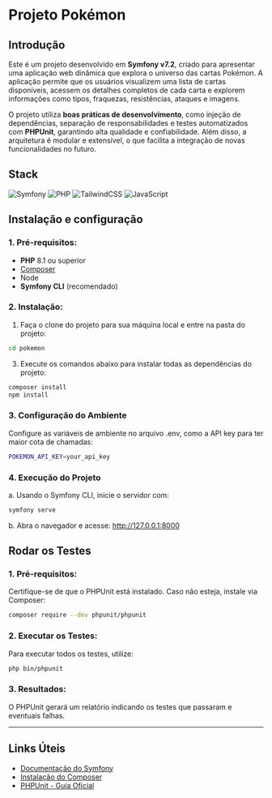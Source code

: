 # Projeto Pokémon

## Introdução

Este é um projeto desenvolvido em **Symfony v7.2**, criado para apresentar uma aplicação web dinâmica que explora o universo das cartas Pokémon. A aplicação permite que os usuários visualizem uma lista de cartas disponíveis, acessem os detalhes completos de cada carta e explorem informações como tipos, fraquezas, resistências, ataques e imagens.

O projeto utiliza **boas práticas de desenvolvimento**, como injeção de dependências, separação de responsabilidades e testes automatizados com **PHPUnit**, garantindo alta qualidade e confiabilidade. Além disso, a arquitetura é modular e extensível, o que facilita a integração de novas funcionalidades no futuro.

## Stack
![Symfony](https://img.shields.io/badge/symfony-%23000000.svg?style=for-the-badge&logo=symfony&logoColor=white)
![PHP](https://img.shields.io/badge/php-%23777BB4.svg?style=for-the-badge&logo=php&logoColor=white)
![TailwindCSS](https://img.shields.io/badge/tailwindcss-%2338B2AC.svg?style=for-the-badge&logo=tailwind-css&logoColor=white)
![JavaScript](https://img.shields.io/badge/javascript-%23323330.svg?style=for-the-badge&logo=javascript&logoColor=%23F7DF1E)


## Instalação e configuração

### 1. Pré-requisitos:

- **PHP** 8.1 ou superior
- [Composer](https://getcomposer.org/)
- Node
- **Symfony CLI** (recomendado)

### 2. Instalação:

1. Faça o clone do projeto para sua máquina local e entre na pasta do projeto:
```bash
cd pokemon
```

3. Execute os comandos abaixo para instalar todas as dependências do projeto:

```bash
composer install
npm install
```

### 3. Configuração do Ambiente

Configure as variáveis de ambiente no arquivo .env, como a API key para ter maior cota de chamadas:
```bash
POKEMON_API_KEY=your_api_key
```

### 4. Execução do Projeto

a. Usando o Symfony CLI, inicie o servidor com:
```bash
symfony serve
```

b. Abra o navegador e acesse:
http://127.0.0.1:8000

## Rodar os Testes

### 1. Pré-requisitos:

Certifique-se de que o PHPUnit está instalado. Caso não esteja, instale via Composer:

```bash
composer require --dev phpunit/phpunit
```

### 2. Executar os Testes:

Para executar todos os testes, utilize:

```bash
php bin/phpunit
```

### 3. Resultados:

O PHPUnit gerará um relatório indicando os testes que passaram e eventuais falhas.

---

## Links Úteis

- [Documentação do Symfony](https://symfony.com/doc/current/index.html)
- [Instalação do Composer](https://getcomposer.org/doc/00-intro.md)
- [PHPUnit - Guia Oficial](https://phpunit.de/documentation.html)
